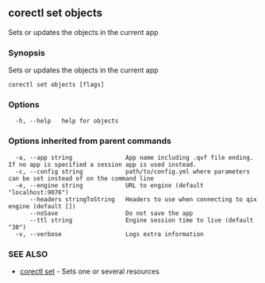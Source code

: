 ## corectl set objects

Sets or updates the objects in the current app

### Synopsis

Sets or updates the objects in the current app

```
corectl set objects [flags]
```

### Options

```
  -h, --help   help for objects
```

### Options inherited from parent commands

```
  -a, --app string               App name including .qvf file ending. If no app is specified a session app is used instead.
  -c, --config string            path/to/config.yml where parameters can be set instead of on the command line
  -e, --engine string            URL to engine (default "localhost:9076")
      --headers stringToString   Headers to use when connecting to qix engine (default [])
      --noSave                   Do not save the app
      --ttl string               Engine session time to live (default "30")
  -v, --verbose                  Logs extra information
```

### SEE ALSO

* [corectl set](corectl_set.md)	 - Sets one or several resources

